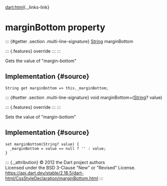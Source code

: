 [dart:html](../../dart-html/dart-html-library){._links-link}

marginBottom property
=====================

::: {#getter .section .multi-line-signature}
[String](../../dart-core/string-class) marginBottom

::: {.features}
override
:::
:::

Gets the value of \"margin-bottom\"

Implementation {#source}
--------------

``` {.language-dart data-language="dart"}
String get marginBottom => this._marginBottom;
```

::: {#setter .section .multi-line-signature}
void marginBottom=([String](../../dart-core/string-class)? value)

::: {.features}
override
:::
:::

Sets the value of \"margin-bottom\"

Implementation {#source}
--------------

``` {.language-dart data-language="dart"}
set marginBottom(String? value) {
  _marginBottom = value == null ? '' : value;
}
```

::: {._attribution}
© 2012 the Dart project authors\
Licensed under the BSD 3-Clause \"New\" or \"Revised\" License.\
<https://api.dart.dev/stable/2.18.5/dart-html/CssStyleDeclaration/marginBottom.html>
:::
